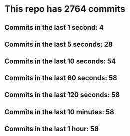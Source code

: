 # This repo has 2764 commits

## Commits in the last 1 second: 4
## Commits in the last 5 seconds: 28
## Commits in the last 10 seconds: 54
## Commits in the last 60 seconds: 58
## Commits in the last 120 seconds: 58
## Commits in the last 10 minutes: 58
## Commits in the last 1 hour: 58
